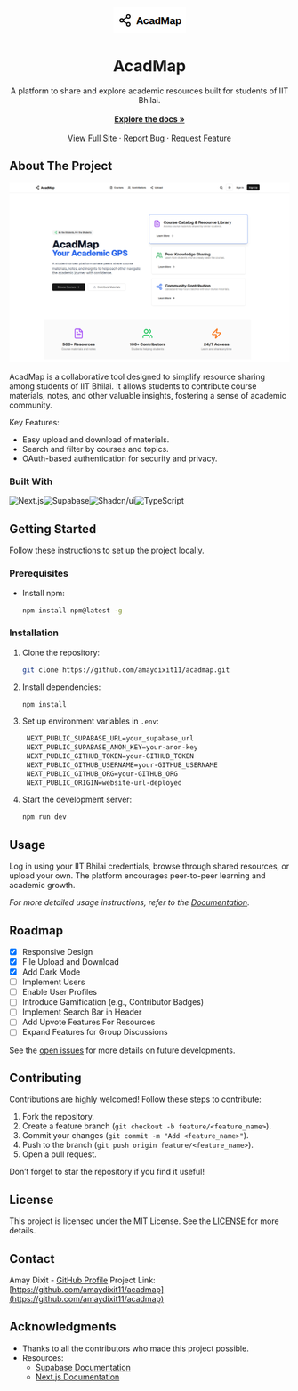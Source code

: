 <br/>
<div align="center">
<a href="https://github.com/amaydixit11/acadmap">
<img src="./logo.png" alt="AcadMap Logo" >
</a>
<h1 align="center">AcadMap</h1>
<p align="center">
A platform to share and explore academic resources built for students of IIT Bhilai.
<br/>
<br/>
<a href="https://github.com/amaydixit11/acadmap/"><strong>Explore the docs »</strong></a>
<br/>
<br/>
<a href="https://acadmap.vercel.app">View Full Site</a>
·
<a href="https://github.com/amaydixit11/acadmap/issues/new?labels=bug&template=bug-report---.md">Report Bug</a>
·
<a href="https://github.com/amaydixit11/acadmap/issues/new?labels=enhancement&template=feature-request---.md">Request Feature</a>
</p>
</div>

## About The Project

![alt text](image.png)

AcadMap is a collaborative tool designed to simplify resource sharing among students of IIT Bhilai. It allows students to contribute course materials, notes, and other valuable insights, fostering a sense of academic community.

Key Features:
- Easy upload and download of materials.
- Search and filter by courses and topics.
- OAuth-based authentication for security and privacy.

### Built With

![Next.js](https://img.shields.io/badge/Next-black?style=for-the-badge&logo=next.js&logoColor=white)![Supabase](https://img.shields.io/badge/Supabase-3ECF8E?style=for-the-badge&logo=supabase&logoColor=white)![Shadcn/ui](https://img.shields.io/badge/shadcn/ui-000000?style=for-the-badge&logo=shadcn/ui&logoColor=white)![TypeScript](https://img.shields.io/badge/typescript-%23007ACC.svg?style=for-the-badge&logo=typescript&logoColor=white)

## Getting Started

Follow these instructions to set up the project locally.

### Prerequisites

- Install npm:
  ```sh
  npm install npm@latest -g
  ```

### Installation

1. Clone the repository:
   ```sh
   git clone https://github.com/amaydixit11/acadmap.git
   ```
2. Install dependencies:
   ```sh
   npm install
   ```
3. Set up environment variables in `.env`:
   ```env
    NEXT_PUBLIC_SUPABASE_URL=your_supabase_url
    NEXT_PUBLIC_SUPABASE_ANON_KEY=your-anon-key
    NEXT_PUBLIC_GITHUB_TOKEN=your-GITHUB_TOKEN
    NEXT_PUBLIC_GITHUB_USERNAME=your-GITHUB_USERNAME
    NEXT_PUBLIC_GITHUB_ORG=your-GITHUB_ORG
    NEXT_PUBLIC_ORIGIN=website-url-deployed
   ```

4. Start the development server:
   ```sh
   npm run dev
   ```

## Usage

Log in using your IIT Bhilai credentials, browse through shared resources, or upload your own. The platform encourages peer-to-peer learning and academic growth.

_For more detailed usage instructions, refer to the [Documentation](https://github.com/amaydixit11/acadmap)._

## Roadmap

- [x] Responsive Design
- [x] File Upload and Download
- [x] Add Dark Mode
- [ ] Implement Users
- [ ] Enable User Profiles
- [ ] Introduce Gamification (e.g., Contributor Badges)
- [ ] Implement Search Bar in Header
- [ ] Add Upvote Features For Resources
- [ ] Expand Features for Group Discussions

See the [open issues](https://github.com/amaydixit11/acadmap/issues) for more details on future developments.

## Contributing

Contributions are highly welcomed! Follow these steps to contribute:
1. Fork the repository.
2. Create a feature branch (`git checkout -b feature/<feature_name>`).
3. Commit your changes (`git commit -m "Add <feature_name>"`).
4. Push to the branch (`git push origin feature/<feature_name>`).
5. Open a pull request.

Don’t forget to star the repository if you find it useful!

## License

This project is licensed under the MIT License. See the [LICENSE](https://github.com/amaydixit11/acadmap/blob/main/LICENSE) for more details.

## Contact

Amay Dixit - [GitHub Profile](https://github.com/amaydixit11)
Project Link: [https://github.com/amaydixit11/acadmap](https://github.com/amaydixit11/acadmap)

## Acknowledgments

- Thanks to all the contributors who made this project possible.
- Resources:
  - [Supabase Documentation](https://supabase.com/docs)
  - [Next.js Documentation](https://nextjs.org/docs)
  